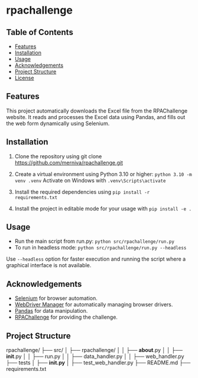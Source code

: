 # rpachallenge

## Table of Contents

- [Features](#features)
- [Installation](#installation)
- [Usage](#usage)
- [Acknowledgements](#acknowledgements)
- [Project Structure](#project_structure)
- [License](#license)

## Features

This project automatically downloads the Excel file from the RPAChallenge website. It reads and processes the Excel data using Pandas, and fills out the web form dynamically using Selenium.

## Installation

1. Clone the repository using
   git clone https://github.com/merniva/rpachallenge.git

2. Create a virtual environment using Python 3.10 or higher:
    `python 3.10 -m venv .venv`
    Activate on Windows with 
    `.venv\Scripts\activate`

3. Install the required dependencies using
    `pip install -r requirements.txt`

4. Install the project in editable mode for your usage with
    `pip install -e .`

## Usage

- Run the main script from run.py:
    `python src/rpachallenge/run.py`
- To run in headless mode:
    `python src/rpachallenge/run.py --headless`

Use `--headless` option for faster execution and running the script where a graphical interface is not available.

## Acknowledgements

- [Selenium](https://www.selenium.dev/) for browser automation.
- [WebDriver Manager](https://github.com/SergeyPirogov/webdriver_manager) for automatically managing browser drivers.
- [Pandas](https://pandas.pydata.org/) for data manipulation.
- [RPAChallenge](https://www.rpachallenge.com/) for providing the challenge.

## Project Structure

rpachallenge/
├── src/
│   ├── rpachallenge/
│   │   ├── __about__.py
│   │   ├── __init__.py
│   │   ├── run.py
│   │   ├── data_handler.py
│   │   ├── web_handler.py
├── tests
│   ├── __init.py__
│   ├── test_web_handler.py
├── README.md
├── requirements.txt